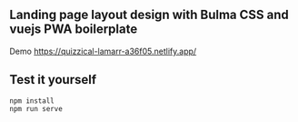 ## Landing page layout design with Bulma CSS and vuejs PWA boilerplate

Demo https://quizzical-lamarr-a36f05.netlify.app/


## Test it yourself
```
npm install
npm run serve
```
